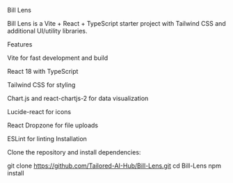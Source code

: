 Bill Lens

Bill Lens is a Vite + React + TypeScript starter project with Tailwind CSS and additional UI/utility libraries.

Features

Vite for fast development and build

React 18 with TypeScript

Tailwind CSS for styling

Chart.js and react-chartjs-2 for data visualization

Lucide-react for icons

React Dropzone for file uploads

ESLint for linting
Installation

Clone the repository and install dependencies:

git clone https://github.com/Tailored-AI-Hub/Bill-Lens.git
cd Bill-Lens
npm install


